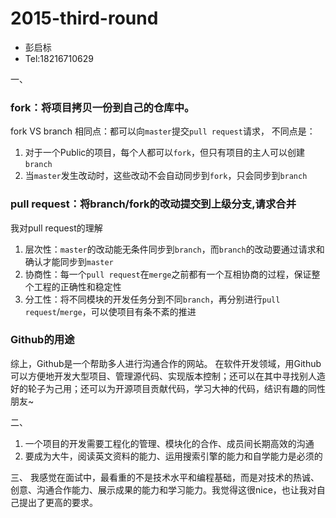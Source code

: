 # 2015-third-round

- 彭启标
- Tel:18216710629

<!--建议点击右上角的 View 查看-->

一、
### fork：将项目拷贝一份到自己的仓库中。
fork VS branch
相同点：都可以向`master`提交`pull request`请求，
不同点是：
 1. 对于一个Public的项目，每个人都可以`fork`，但只有项目的主人可以创建`branch`
 2. 当`master`发生改动时，这些改动不会自动同步到`fork`，只会同步到`branch`

### pull request：将branch/fork的改动提交到上级分支,请求合并
我对pull request的理解
 1. 层次性：`master`的改动能无条件同步到`branch`，而`branch`的改动要通过请求和确认才能同步到`master`
 2. 协商性：每一个`pull request`在`merge`之前都有一个互相协商的过程，保证整个工程的正确性和稳定性
 3. 分工性：将不同模块的开发任务分到不同`branch`，再分别进行`pull request`/`merge`，可以使项目有条不紊的推进

### Github的用途
综上，Github是一个帮助多人进行沟通合作的网站。
在软件开发领域，用Github可以方便地开发大型项目、管理源代码、实现版本控制；还可以在其中寻找别人造好的轮子为己用；还可以为开源项目贡献代码，学习大神的代码，结识有趣的同性朋友~

二、
 1. 一个项目的开发需要工程化的管理、模块化的合作、成员间长期高效的沟通
 2. 要成为大牛，阅读英文资料的能力、运用搜索引擎的能力和自学能力是必须的

三、
我感觉在面试中，最看重的不是技术水平和编程基础，而是对技术的热诚、创意、沟通合作能力、展示成果的能力和学习能力。我觉得这很nice，也让我对自己提出了更高的要求。
